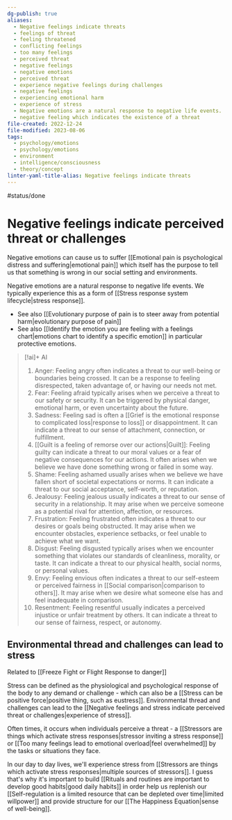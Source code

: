 ```yaml
---
dg-publish: true
aliases:
  - Negative feelings indicate threats
  - feelings of threat
  - feeling threatened
  - conflicting feelings
  - too many feelings
  - perceived threat
  - negative feelings
  - negative emotions
  - perceived threat
  - experience negative feelings during challenges
  - negative feelings
  - experiencing emotional harm
  - experience of stress
  - Negative emotions are a natural response to negative life events.
  - negative feeling which indicates the existence of a threat
file-created: 2022-12-24
file-modified: 2023-08-06
tags:
  - psychology/emotions
  - psychology/emotions
  - environment
  - intelligence/consciousness
  - theory/concept
linter-yaml-title-alias: Negative feelings indicate threats
---
```


#status/done

# Negative feelings indicate perceived threat or challenges


Negative emotions can cause us to suffer [[Emotional pain is psychological distress and suffering|emotional pain]] which itself has the purpose to tell us that something is wrong in our social setting and environments. 

Negative emotions are a natural response to negative life events. We typically experience this as a form of [[Stress response system lifecycle|stress response]].

- See also [[Evolutionary purpose of pain is to steer away from potential harm|evolutionary purpose of pain]]
- See also [[Identify the emotion you are feeling with a feelings chart|emotions chart to identify a specific emotion]] in particular protective emotions.


> [!ai]+ AI
>
> 1. Anger: Feeling angry often indicates a threat to our well-being or boundaries being crossed. It can be a response to feeling disrespected, taken advantage of, or having our needs not met.
> 2. Fear: Feeling afraid typically arises when we perceive a threat to our safety or security. It can be triggered by physical danger, emotional harm, or even uncertainty about the future.
> 3. Sadness: Feeling sad is often a [[Grief is the emotional response to complicated loss|response to loss]] or disappointment. It can indicate a threat to our sense of attachment, connection, or fulfillment.
> 4. [[Guilt is a feeling of remorse over our actions|Guilt]]: Feeling guilty can indicate a threat to our moral values or a fear of negative consequences for our actions. It often arises when we believe we have done something wrong or failed in some way.
> 5. Shame: Feeling ashamed usually arises when we believe we have fallen short of societal expectations or norms. It can indicate a threat to our social acceptance, self-worth, or reputation.
> 6. Jealousy: Feeling jealous usually indicates a threat to our sense of security in a relationship. It may arise when we perceive someone as a potential rival for attention, affection, or resources.
> 7. Frustration: Feeling frustrated often indicates a threat to our desires or goals being obstructed. It may arise when we encounter obstacles, experience setbacks, or feel unable to achieve what we want.
> 8. Disgust: Feeling disgusted typically arises when we encounter something that violates our standards of cleanliness, morality, or taste. It can indicate a threat to our physical health, social norms, or personal values.
> 9. Envy: Feeling envious often indicates a threat to our self-esteem or perceived fairness in [[Social comparison|comparison to others]]. It may arise when we desire what someone else has and feel inadequate in comparison.
> 10. Resentment: Feeling resentful usually indicates a perceived injustice or unfair treatment by others. It can indicate a threat to our sense of fairness, respect, or autonomy.

## Environmental thread and challenges can lead to stress

Related to [[Freeze Fight or Flight Response to danger]]

Stress can be defined as the physiological and psychological response of the body to any demand or challenge - which can also be a [[Stress can be positive force|positive thing, such as eustress]]. Environmental thread and challenges can lead to the [[Negative feelings and stress indicate perceived threat or challenges|experience of stress]].

Often times, it occurs when individuals perceive a threat - a [[Stressors are things which activate stress responses|stressor inviting a stress response]] or [[Too many feelings lead to emotional overload|feel overwhelmed]] by the tasks or situations they face.

In our day to day lives, we'll experience stress from [[Stressors are things which activate stress responses|multiple sources of stressors]].  I guess that's why it's important to build [[Rituals and routines are important to develop good habits|good daily habits]] in order help us replenish our [[Self-regulation is a limited resource that can be depleted over time|limited willpower]] and provide structure for our [[The Happiness Equation|sense of well-being]].


